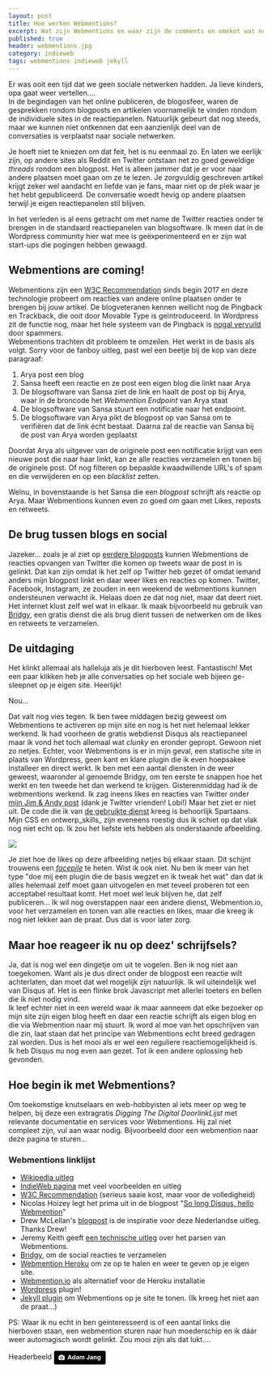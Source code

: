 ```yaml
---
layout: post
title: Hoe werken Webmentions? 
excerpt: Wat zijn Webmentions en waar zijn de comments en omekot wat nu?
published: true
header: webmentions.jpg
category: indieweb
tags: webmentions indieweb jekyll
---
```


Er was ooit een tijd dat we geen sociale netwerken hadden. Ja lieve kinders, opa gaat weer vertellen....  
In de begindagen van het online publiceren, de blogosfeer, waren de gesprekken rondom blogposts en artikelen voornamelijk te vinden rondom de individuele sites in de reactiepanelen. Natuurlijk gebeurt dat nog steeds, maar we kunnen niet ontkennen dat een aanzienlijk deel van de conversaties is verplaatst naar sociale netwerken.

Je hoeft niet te kniezen om dat feit, het is nu eenmaal zo. En laten we eerlijk zijn, op andere sites als Reddit en Twitter ontstaan net zo goed geweldige _threads_ rondom een blogpost. Het is alleen jammer dat je er voor naar andere plaatsen moet gaan om ze te lezen. Je zorgvuldig geschreven artikel krijgt zeker wel aandacht en liefde van je fans, maar niet op de plek waar je het hebt gepubliceerd. De conversatie woedt hevig op andere plaatsen terwijl je eigen reactiepanelen stil blijven.

In het verleden is al eens getracht om met name de Twitter reacties onder te brengen in de standaard reactiepanelen van blogsoftware. Ik meen dat in de Wordpress community hier wat mee is geëxperimenteerd en er zijn wat start-ups die pogingen hebben gewaagd.

## Webmentions are coming!

Webmentions zijn een [W3C Recommendation][1] sinds begin 2017 en deze technologie probeert om reacties van andere online plaatsen onder te brengen bij jouw artikel. De blogveteranen kennen wellicht nog de Pingback en Trackback, die ooit door Movable Type is geïntroduceerd. In Wordpress zit de functie nog, maar het hele systeem van de Pingback is [nogal vervuild][2] door spammers.   
Webmentions trachten dit probleem te omzeilen. Het werkt in de basis als volgt. Sorry voor de fanboy uitleg, past wel een beetje bij de kop van deze paragraaf:

1. Arya post een blog
2. Sansa heeft een reactie en ze post een eigen blog die linkt naar Arya
3. De blogsoftware van Sansa ziet de link en haalt de post op bij Arya, waar in de broncode het _Webmention Endpoint_ van Arya staat
4. De blogsoftware van Sansa stuurt een notificatie naar het endpoint.
5. De blogsoftware van Arya pikt de blogpost op van Sansa om te verifiëren dat de link écht bestaat. Daarna zal de reactie van Sansa bij de post van Arya worden geplaatst

Doordat Arya als uitgever van de originele post een notificatie krijgt van een nieuwe post die naar haar linkt, kan ze alle reacties verzamelen en tonen bij de originele post. Of nog filteren op bepaalde kwaadwillende URL's of spam en die verwijderen en op een _blacklist_ zetten.

Welnu, in bovenstaande is het Sansa die een _blogpost_ schrijft als reactie op Arya. Maar Webmentions kunnen even zo goed om gaan met Likes, reposts en retweets. 

## De brug tussen blogs en social
Jazeker... zoals je al ziet op [eerdere blogposts][3] kunnen Webmentions de reacties opvangen van Twitter die komen op tweets waar de post in is gelinkt. Dat kan zijn omdat ik het zelf op Twitter heb gezet óf omdat iemand anders mijn blogpost linkt en daar weer likes en reacties op komen. 
Twitter, Facebook, Instagram, ze zouden in een weekend de webmentions kunnen ondersteunen verwacht ik. Helaas doen ze dat nog niet, maar dat deert niet. Het internet klust zelf wel wat in elkaar. Ik maak bijvoorbeeld nu gebruik van [Bridgy][4], een gratis dienst die als brug dient tussen de netwerken om de likes en retweets te verzamelen.

## De uitdaging
Het klinkt allemaal als halleluja als je dit hierboven leest. Fantastisch! Met een paar klikken heb je alle conversaties op het sociale web bijeen ge-sleepnet op je eigen site. Heerlijk!

Nou...

Dat valt nog vies tegen. Ik ben twee middagen bezig geweest om Webmentions te activeren op mijn site en nog is het niet helemaal lekker werkend. Ik had voorheen de gratis webdienst Disqus als reactiepaneel maar ik vond het toch allemaal wat _clunky_ en eronder gepropt. Gewoon niet zo netjes. Echter, voor Webmentions is er in mijn geval, een statische site in plaats van Wordpress, geen kant en klare plugin die ik even hoepsakee installeer en direct werkt. Ik ben met een aantal diensten in de weer geweest, waaronder al genoemde Bridgy, om ten eerste te snappen hoe het werkt en ten tweede het dan werkend te krijgen. 
Gisterenmiddag had ik de webmentions werkend. Ik zag ineens likes en reacties van Twitter onder [mijn Jim & Andy post][5] (dank je Twitter vrienden! Lobi!) Maar het ziet er niet uit. De code die ik van [de gebruikte dienst][6] kreeg is behoorlijk Spartaans. Mijn CSS en ontwerp_skills_ zijn eveneens roestig dus ik schiet op dat vlak nog niet echt op. Ik zou het liefste iets hebben als onderstaande afbeelding.

![][image-1]

Je ziet hoe de likes op deze afbeelding netjes bij elkaar staan. Dit schijnt trouwens een [_facepile_][7] te heten. Wist ik ook niet. Nu ben ik meer van het type "doe mij een plugin die de basis wegzet en ik tweak het wat" dan dat ik alles helemaal zelf moet gaan uitvogelen en met teveel proberen tot een acceptabel resultaat komt. Het moet wel leuk blijven he, dat zelf publiceren...
Ik wil nog overstappen naar een andere dienst, Webmention.io, voor het verzamelen en tonen van alle reacties en likes, maar die kreeg ik nog niet lekker aan de praat. Dus dat is voor later zorg. 

## Maar hoe reageer ik nu op deez' schrijfsels?
Ja, dat is nog wel een dingetje om uit te vogelen. Ben ik nog niet aan toegekomen. Want als je dus direct onder de blogpost een reactie wilt achterlaten, dan moet dat wel mogelijk zijn natuurlijk. Ik wil uiteindelijk wel van Disqus af. Het is een flinke brok Javascript met allerlei toeters en bellen die ik niet nodig vind.   
Ik leef echter niet in een wereld waar ik maar aanneem dat elke bezoeker op mijn site zijn eigen blog heeft en daar een reactie schrijft als eigen blog en die via Webmention naar mij stuurt. Ik word al moe van het opschrijven van die zin, laat staan dat het principe van Webmentions echt breed gedragen zal worden. Dus is het mooi als er wel een reguliere reactiemogelijkheid is. Ik heb Disqus nu nog even aan gezet. Tot ik een andere oplossing heb gevonden. 

## Hoe begin ik met Webmentions?
Om toekomstige knutselaars en web-hobbyisten al iets meer op weg te helpen, bij deze een extragratis *Digging The Digital DoorlinkLijst* met relevante documentatie en services voor Webmentions. Hij zal niet compleet zijn, vul aan waar nodig. Bijvoorbeeld door een webmention naar deze pagina te sturen...

### Webmentions linklijst
* [Wikipedia uitleg][8]
* [IndieWeb pagina][9] met veel voorbeelden en uitleg
* [W3C Recommendation][10] (serieus saaie kost, maar voor de volledigheid)
* Nicolas Hoizey legt het prima uit in de blogpost "[So long Disqus, hello Webmention][11]"
* Drew McLellan's [blogpost][12] is de inspiratie voor deze Nederlandse uitleg. Thanks Drew!
* Jeremy Keith geeft [een technische uitleg][13] over het parsen van Webmentions.
* [Bridgy][14], om de social reacties te verzamelen
* [Webmention Heroku][15] om ze op te halen en weer te geven op je eigen site.
* [Webmention.io][16] als alternatief voor de Heroku installatie
* [Wordpress][17] plugin!
* [Jekyll plugin][18] om Webmentions op je site te tonen. (Ik kreeg het niet aan de praat...)

PS: Waar ik nu echt in ben geinteresseerd is of een aantal links die hierboven staan, een webmention sturen naar hun moederschip en ik dáár weer automagisch wordt gelinkt. Zou mooi zijn als dat lukt....

Headerbeeld 
	<a style="background-color:black;color:white;text-decoration:none;padding:4px 6px;font-family:-apple-system, BlinkMacSystemFont, &quot;San Francisco&quot;, &quot;Helvetica Neue&quot;, Helvetica, Ubuntu, Roboto, Noto, &quot;Segoe UI&quot;, Arial, sans-serif;font-size:12px;font-weight:bold;line-height:1.2;display:inline-block;border-radius:3px;" href="https://unsplash.com/@adamjang?utm_medium=referral&amp;utm_campaign=photographer-credit&amp;utm_content=creditBadge" target="_blank" rel="noopener noreferrer" title="Download free do whatever you want high-resolution photos from Adam Jang"><span style="display:inline-block;padding:2px 3px;"><svg xmlns="http://www.w3.org/2000/svg" style="height:12px;width:auto;position:relative;vertical-align:middle;top:-1px;fill:white;" viewBox="0 0 32 32"><title></title><path d="M20.8 18.1c0 2.7-2.2 4.8-4.8 4.8s-4.8-2.1-4.8-4.8c0-2.7 2.2-4.8 4.8-4.8 2.7.1 4.8 2.2 4.8 4.8zm11.2-7.4v14.9c0 2.3-1.9 4.3-4.3 4.3h-23.4c-2.4 0-4.3-1.9-4.3-4.3v-15c0-2.3 1.9-4.3 4.3-4.3h3.7l.8-2.3c.4-1.1 1.7-2 2.9-2h8.6c1.2 0 2.5.9 2.9 2l.8 2.4h3.7c2.4 0 4.3 1.9 4.3 4.3zm-8.6 7.5c0-4.1-3.3-7.5-7.5-7.5-4.1 0-7.5 3.4-7.5 7.5s3.3 7.5 7.5 7.5c4.2-.1 7.5-3.4 7.5-7.5z"></path></svg></span><span style="display:inline-block;padding:2px 3px;">Adam Jang</span></a>

[1]:	https://www.w3.org/TR/webmention/
[2]:	https://en.wikipedia.org/wiki/Pingback#Exploits
[3]:	/Jim-en-Andy/
[4]:	https://brid.gy/
[5]:	/Jim-en-Andy/
[6]:	https://webmention.herokuapp.com/
[7]:	https://indieweb.org/facepile
[8]:	https://en.wikipedia.org/wiki/Webmention
[9]:	https://indieweb.org/webmention
[10]:	https://www.w3.org/TR/2017/REC-webmention-20170112/
[11]:	https://nicolas-hoizey.com/2017/07/so-long-disqus-hello-webmentions.html
[12]:	https://allinthehead.com/retro/378/implementing-webmentions#comments
[13]:	https://adactio.com/journal/6495
[14]:	https://brid.gy/
[15]:	https://webmention.herokuapp.com/
[16]:	https://webmention.io/
[17]:	https://wordpress.org/plugins/webmention/
[18]:	https://github.com/aarongustafson/jekyll-webmention_io

[image-1]:	../images/webmentions-1.jpg